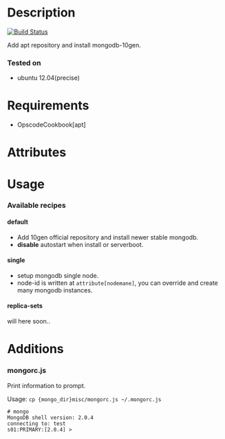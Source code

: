Description
===========

[![Build Status](https://secure.travis-ci.org/higanworks-cookbooks/mongodb-10gen.png)](http://travis-ci.org/higanworks-cookbooks/mongodb-10gen)

Add apt repository and install mongodb-10gen.

### Tested on

* ubuntu 12.04(precise)

Requirements
============

- OpscodeCookbook[apt]


Attributes
==========

Usage
=====

### Available recipes

#### default

- Add 10gen official repository and install newer stable mongodb.
- **disable** autostart when install or serverboot.

#### single

- setup mongodb single node.
- node-id is written at `attribute[nodemane]`, you can override and create many mongodb instances.

#### replica-sets

will here soon..

Additions
=====

### mongorc.js

Print information to prompt.  

Usage: `cp {mongo_dir}misc/mongorc.js ~/.mongorc.js`

<pre><code># mongo
MongoDB shell version: 2.0.4
connecting to: test
s01:PRIMARY:[2.0.4] > </code></pre>
